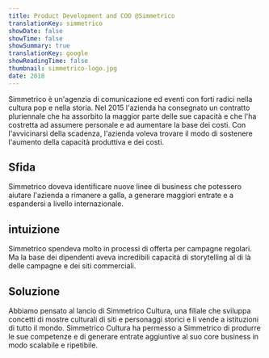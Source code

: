 ```yaml
---
title: Product Development and COO @Simmetrico
translationKey: simmetrico
showDate: false
showTime: false
showSummary: true
translationKey: google
showReadingTime: false
thumbnail: simmetrico-logo.jpg
date: 2018
---
```


Simmetrico è un'agenzia di comunicazione ed eventi con forti radici nella cultura pop e nella storia.
Nel 2015 l'azienda ha consegnato un contratto pluriennale che ha assorbito la maggior parte delle sue capacità e che l'ha costretta ad assumere personale e ad aumentare la base dei costi.
Con l'avvicinarsi della scadenza, l'azienda voleva trovare il modo di sostenere l'aumento della capacità produttiva e dei costi.

## Sfida

Simmetrico doveva identificare nuove linee di business che potessero aiutare l'azienda a rimanere a galla, a generare maggiori entrate e a espandersi a livello internazionale.

## intuizione

Simmetrico spendeva molto in processi di offerta per campagne regolari. Ma la base dei dipendenti aveva incredibili capacità di storytelling al di là delle campagne e dei siti commerciali.

## Soluzione

Abbiamo pensato al lancio di Simmetrico Cultura, una filiale che sviluppa concetti di mostre culturali di siti e personaggi storici e li vende a istituzioni di tutto il mondo. Simmetrico Cultura ha permesso a Simmetrico di produrre le sue competenze e di generare entrate aggiuntive al suo core business in modo scalabile e ripetibile.
